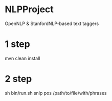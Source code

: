# NLPProject
OpenNLP &amp; StanfordNLP-based text taggers

# 1 step
mvn clean install

# 2 step
sh bin/run.sh snlp pos /path/to/file/with/phrases
